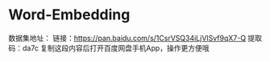 # Word-Embedding
数据集地址：
链接：https://pan.baidu.com/s/1CsrVSQ34iLjVISvf9qX7-Q 
提取码：da7c 
复制这段内容后打开百度网盘手机App，操作更方便哦
